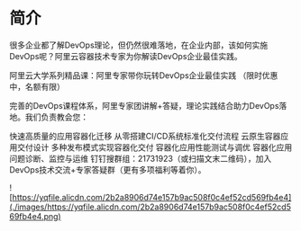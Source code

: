 # 简介
很多企业都了解DevOps理论，但仍然很难落地，在企业内部，该如何实施DevOps呢？阿里云容器技术专家为你解读DevOps企业最佳实践。

阿里云大学系列精品课：阿里专家带你玩转DevOps企业最佳实践 （限时优惠中，名额有限）

完善的DevOps课程体系，阿里专家团讲解+答疑，理论实践结合助力DevOps落地。我们负责教会您：

快速高质量的应用容器化迁移
从零搭建CI/CD系统标准化交付流程
云原生容器应用交付设计
多种发布模式实现容器化交付
容器化应用性能测试与调优
容器化应用问题诊断、监控与运维
钉钉搜群组：21731923（或扫描文末二维码），加入DevOps技术交流+专家答疑群（更有多项福利等着你）。

![https://yqfile.alicdn.com/2b2a8906d74e157b9ac508f0c4ef52cd569fb4e4](./images/https://yqfile.alicdn.com/2b2a8906d74e157b9ac508f0c4ef52cd569fb4e4.png)

